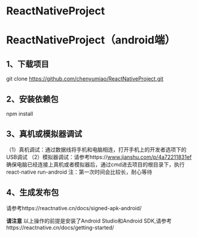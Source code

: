# ReactNativeProject
# ReactNativeProject（android端）
## 1、下载项目  
git clone  https://github.com/chenyumiao/ReactNativeProject.git  
## 2、安装依赖包
npm install
## 3、真机或模拟器调试
 （1）真机调试：通过数据线将手机和电脑相连，打开手机上的开发者选项下的USB调试
 （2）模拟器调试：请参考https://www.jianshu.com/p/4a72211831ef
 确保电脑已经连接上真机或者模拟器后，通过cmd进去项目的根目录下，执行react-native run-android
 注：第一次时间会比较长，耐心等待
 ## 4、生成发布包
 请参考https://reactnative.cn/docs/signed-apk-android/
 
 **请注意**
 以上操作的前提是安装了Android Studio和Android SDK,请参考https://reactnative.cn/docs/getting-started/


